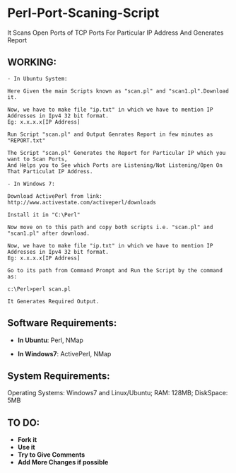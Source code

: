 Perl-Port-Scaning-Script
========================

It Scans Open Ports of TCP Ports For Particular IP Address And Generates Report

## WORKING:

    - In Ubuntu System:

    Here Given the main Scripts known as "scan.pl" and "scan1.pl".Download it.

    Now, we have to make file "ip.txt" in which we have to mention IP Addresses in Ipv4 32 bit format.
    Eg: x.x.x.x[IP Address]
    
    Run Script "scan.pl" and Output Genrates Report in few minutes as "REPORT.txt"
    
    The Script "scan.pl" Generates the Report for Particular IP which you want to Scan Ports,
    And Helps you to See which Ports are Listening/Not Listening/Open On That Particulat IP Address.
    
    - In Windows 7:
    
    Download ActivePerl from link: http://www.activestate.com/activeperl/downloads
    
    Install it in "C:\Perl"
    
    Now move on to this path and copy both scripts i.e. "scan.pl" and "scan1.pl" after download.
    
    Now, we have to make file "ip.txt" in which we have to mention IP Addresses in Ipv4 32 bit format.
    Eg: x.x.x.x[IP Address]
    
    Go to its path from Command Prompt and Run the Script by the command as:
    
    c:\Perl>perl scan.pl
    
    It Generates Required Output.
    
## Software Requirements:

- **In Ubuntu**:
    Perl,
    NMap

- **In Windows7**:
    ActivePerl,
    NMap

## System Requirements:

Operating Systems: Windows7 and Linux/Ubuntu;
RAM: 128MB;
DiskSpace: 5MB

## TO DO:

- **Fork it** 
- **Use it**
- **Try to Give Comments**
- **Add More Changes if possible**
